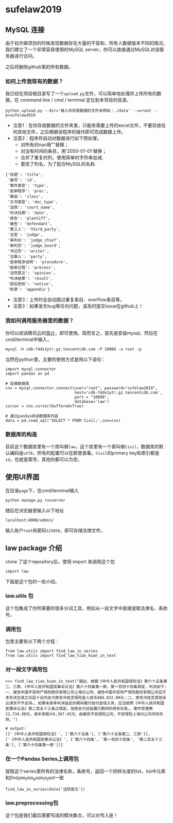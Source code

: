# sufelaw2019

## MySQL 连接
由于初次做项目的时候发现数据存在大量的不容和、所有人数据版本不同的情况，我们建立了一个非常容易使用的MySQL server，你可以直接通过MySQL对该服务器进行访问。

之后将删除github里的所有数据。
### 如何上传我现有的数据？
我已经在项目根目录写了一个`upload.py`文件，可以简单地处理并上传所有的数据，在 command line / cmd / terminal 定位到本项目的目录。
```
python upload.py --dir='输入你存放数据的文件夹例如：./data' --u=root --p=sufelaw2019
```
- 注意1：在你存放数据的文件夹里，只能有需要上传的excel文件，不要存放任何其他文件，之后根据该程序的操作即可完成数据上传。
- 注意2：程序将自动对数据进行如下预处理，
  - 对所有的nan用""替换；
  - 对没有时间的条目，用'2050-01-01'替换；
  - 合并了重复的列，使用简单的字符串加减;
  - 更改了列名，为了配合MySQL的名称.
```
{'标题': 'title',
 '案号': 'id',
 '案件类型': 'type',
 '庭审程序': 'proc',
 '案由': 'class',
 '文书类型': 'doc_type',
 '法院': 'court_name',
 '判决日期': 'date',
 '原告': 'plantiff',
 '被告': 'defendant',
 '第三人': 'third_party',
 '法官': 'judge',
 '审判长': 'judge_chief',
 '审判员': 'judge_board',
 '书记员': 'writer',
 '当事人': 'party',
 '庭审程序说明': 'procedure',
 '庭审过程': 'process',
 '法院意见': 'opinion',
 '判决结果': 'result',
 '庭后告知': 'notice',
 '附录': 'appendix'}
```
- 注意3：上传时会自动跳过重复条目、overflow条目等。
- 注意3：如果发生bug等任何问题，请及时提交issue在github上！

### 我如何调用服务器里的数据？
你可以阅读腾讯云的[简介](https://cloud.tencent.com/document/product/236/3130)，即可使用。简而言之，首先是安装mysql，然后在cmd/terminal中输入，
```
mysql -h cdb-74dx1ytr.gz.tencentcdb.com -P 10008 -u root -p
```
当然在python里，主要的使用方式是用以下语句：
```
import mysql.connector
import pandas as pd

# 连接数据库
cnx = mysql.connector.connect(user="root", password="sufelaw2019",
                              host='cdb-74dx1ytr.gz.tencentcdb.com',
                              port = "10008",
                              database='law')
cursor = cnx.cursor(buffered=True)

# 通过pandas阅读数据库内容
data = pd.read_sql('SELECT * FROM Civil;',con=cnx)
```
### 数据库的构造
目前这个数据库里有一个库叫做`law`，这个库里有一个表叫做`Civil`，数据库的默认编码是`utf8`，所有的配置可以在群里查看。`Civil`的primary key和索引都是`id`，也就是案号，其他的都可以为空。


## 使用UI界面

在目录`page`下，在cmd/terminal输入
```
python manage.py runserver
```
随后在浏览器里输入以下地址
```
localhost:8008/admin/
```
输入账户`root`和密码`123456`，即可存储法律文件。

## law package 介绍

clone 了这个repository后，使用 import 来调用这个包
~~~
import law
~~~

下面是这个包的一些介绍。

### law.utils 包

这个包集成了你所需要的很多分词工具，例如从一段文字中直接提取法律名、条款号。

### 调用包
包里主要有以下两个方程：
~~~
from law.utils import find_law_in_series
from law.utils import find_law_tiao_kuan_in_text
~~~

### 对一段文字调用包
~~~
>>> find_law_tiao_kuan_in_text("据此，根据《中华人民共和国保险法》第六十五条第二、三款、《中华人民共和国民事诉讼法》第六十四条第一款、第一百四十四条规定，判决如下:一、被告中国平安财产保险股份有限公司上海分公司、被告中国平安财产保险股份有限公司应于本判决生效之日起十日内支付原告冷桂芝保险金人民币888,022.80元；二、原告冷桂芝其他诉讼请求不予支持。、如果未按本判决指定的期间履行给付金钱义务，应当依照《中华人民共和国民事诉讼法》第二百五十三条之规定，加倍支付迟延履行期间的债务利息。、案件受理费12,734.90元，减半收取计6,367.45元，由被告平安保险公司、平安保险上海分公司共同负担。")

# output:
[['《中华人民共和国保险法》', ['第六十五条'], ['第六十五条第二、三款']],
['《中华人民共和国民事诉讼法》', ['第六十四条', '第一百四十四条', '第二百五十三条'], ['第六十四条第一款']]]
~~~

### 在一个Pandas Series上调用包
提取这个series里所有的法律名称，条款号，返回一个同样长度的list，list中元素和$find_law_tiao_kuan_in_text$一致
~~~
find_law_in_series(data['法院意见'])
~~~

### law.preprocessing包

这个包是我们最后需要写成的模块集合，可以对号入座！
